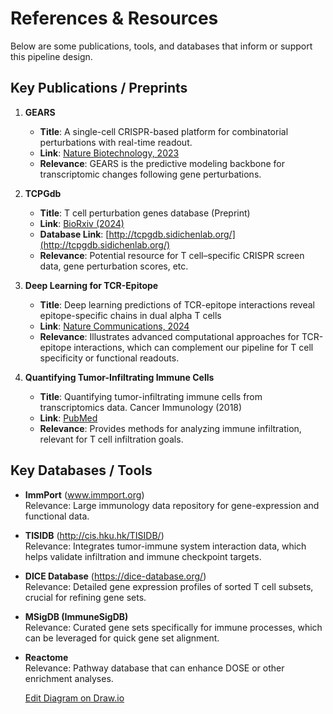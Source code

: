 # References & Resources

Below are some publications, tools, and databases that inform or support this pipeline design.

## Key Publications / Preprints

1. **GEARS**  
   - **Title**: A single-cell CRISPR-based platform for combinatorial perturbations with real-time readout.  
   - **Link**: [Nature Biotechnology, 2023](https://www.nature.com/articles/s41587-023-01905-6)  
   - **Relevance**: GEARS is the predictive modeling backbone for transcriptomic changes following gene perturbations.

2. **TCPGdb**  
   - **Title**: T cell perturbation genes database (Preprint)  
   - **Link**: [BioRxiv (2024)](https://www.biorxiv.org/content/10.1101/2024.12.30.630773v1.full)  
   - **Database Link**: [http://tcpgdb.sidichenlab.org/](http://tcpgdb.sidichenlab.org/)  
   - **Relevance**: Potential resource for T cell–specific CRISPR screen data, gene perturbation scores, etc.

3. **Deep Learning for TCR-Epitope**  
   - **Title**: Deep learning predictions of TCR-epitope interactions reveal epitope-specific chains in dual alpha T cells  
   - **Link**: [Nature Communications, 2024](https://www.nature.com/articles/s41467-024-47461-8)  
   - **Relevance**: Illustrates advanced computational approaches for TCR-epitope interactions, which can complement our pipeline for T cell specificity or functional readouts.

4. **Quantifying Tumor-Infiltrating Immune Cells**  
   - **Title**: Quantifying tumor-infiltrating immune cells from transcriptomics data. Cancer Immunology (2018)  
   - **Link**: [PubMed](https://pubmed.ncbi.nlm.nih.gov/29541787/)  
   - **Relevance**: Provides methods for analyzing immune infiltration, relevant for T cell infiltration goals.

## Key Databases / Tools

- **ImmPort** (www.immport.org)  
  Relevance: Large immunology data repository for gene-expression and functional data.

- **TISIDB** (http://cis.hku.hk/TISIDB/)  
  Relevance: Integrates tumor-immune system interaction data, which helps validate infiltration and immune checkpoint targets.

- **DICE Database** (https://dice-database.org/)  
  Relevance: Detailed gene expression profiles of sorted T cell subsets, crucial for refining gene sets.

- **MSigDB (ImmuneSigDB)**  
  Relevance: Curated gene sets specifically for immune processes, which can be leveraged for quick gene set alignment.

- **Reactome**  
  Relevance: Pathway database that can enhance DOSE or other enrichment analyses.



  [Edit Diagram on Draw.io](https://viewer.diagrams.net/?tags=%7B%7D&lightbox=1&highlight=0000ff&edit=_blank&layers=1&nav=1&title=T_Cell_Therapy_Pipeline_Workflow.drawio#R%3Cmxfile%3E%3Cdiagram%20id%3D%22C5RBs43oDa-KdzZeNtuy%22%20name%3D%22Page-1%22%3E7Vpbc%2BI2FP41zLQP8fiKzWMIJM027e7GyeZxR9jC1sa2XEkQ2F%2FfI1sOvkEILVnajTMT7COhy%2Fm%2B8x1JZmBdpKsrhvL4DxriZGDq4WpgTQamaTquCx%2FSsi4tI9ssDREjYWkyNgaffMfKqCvrgoSYNyoKShNB8qYxoFmGA9GwIcboU7PanCbNXnMU4Y7BD1DStT6QUMSl1TPdjf03TKK46tkYjsqSGQoeI0YXmepvYFrz4iqLU1S1pSbKYxTSp1qn1nRgXTBKRXmXri5wIn1bue3hev2Q3DwOrz585n%2Bh%2B%2FHvd39%2BOSsbu3zNV55nyHAmDm56cc9u%2FZsrfP3h%2Bs6fsYfLYXB%2FNiybXqJkgSsvFHMV68q%2FOAR3q0fKREwjmqFkurGOCx9i2Y0OT5s6N5TmYDTA%2BA0LsVbcQQtBwRSLNFGlCZrhZPwMxwVNKIOijGayeS4YfcSVEVCaeY7tyK7mNBOVPcRztEiEtJIkqdWeewEOArDv6UXlbU4XLMA7XKdYIRCLsNhRT7Un3djmDsQkpikWbA0VGE6QIMsmq5EKjui53gZhuFEgvwJwvQP4PccMLNdZvhD8lzu4Ve3cxRgUQw7t4%2BwbRC6MjQ9kMAxRCriOy%2F%2ByIoQ7%2F7VDnCYtnmIisJ%2BjwqdP0PBrKNCCdFpcfdS4LK4WNcBunMs%2FZb9EKUmk2n3BLEQZUmZFT8OWDVexbryaOEvMBF7thFqVnpm2gkNJb%2FX4tNExU1e2uK5hjn4kerjvenCoHlS57yU9ME9KD4wewIcyYKQ%2FrzA43NR9mA%2BoAk1zIodEs1qVxu0%2FEYAtgfmWuvDmAuCdWvh77%2BF%2FaPibe4a%2FdVrh3xv%2Fhd8I3ETyxifpAsYCiJr6ZHrFqwrQ4XOdXprcSByb0KKERBncB%2BB0WHZYYxksBBbz56ogJWFYsghz8h3NivYkuDklmSim74wHzuRladgS6F3Yd0WC2rSocWz2AvvHuK7pRiPK1dPe%2BKqWP8n516rQ%2BZxLXW4R4HkAh3PC3JkSpue3PpQW%2B0iSRcdIBT%2FjWtDWTy0XjN5zwaG5wNozF9gnlQusXXE%2F%2BehPoXCaMRLEKS6k6ByAXHPC3zXg39EA1zw1DTC6xwU%2FQgRCxOPi%2B%2F9ZRbD3VATnpBTB3qUItzgHKKFY7hLZ0faFP6MQGPrJHQw5HSpMVznKeIG6DgEL3%2F%2FkX1QrQ3lQiDK5Y%2FAFTuVCGvo4GyNe7CLKk0UijxO3UsM4HWq8EeZOC%2FNhF3TD6wPdPJr89y0JWojV8Kj2csW%2B7xPlpNAEazKjQtC0b%2Fe3G8H23lDIdKHwq171mHV89Hqu0MuSXI4zXUXy5ZdGKHc1Aps6roVIoC5LQoS9edDHkmHg4dn8mAQYeg38DdvR3G7Y210CmCNNH9Uv71h86KpAhw%2F8EYsgVv6v7%2Fx5Xr79m5OVxGeHhxt4bgOonxxJi3qdc4at3GxTJQpyU4swYl%2BLl5QvkvVYtLBdR7Pr8Lp7sMQeaYbXJYp1LKEw91gnkrR4kTtuEKTDihpjuic%2BHf2oZ2epBKqPCUkjmEdCZnI2PEAYPosXXBpfRm%2BYOY5FCohERzPaTHA1p8MES9csq0cyXM06Fhf6jhRPjAvVzvWrj9mSBJj%2FT3jh6brm7kULT7OHbykQfYeK7cyxNY3XiLA9a2xLFIenhP4U0yEeXYiEZDCm6vctfSuPJcYo1cxQY%2BW26UelE8MwnSY%2FrJHm9iweGhrSwxRHG72aK%2FC4%2BblMeVy9%2BU2SNf0b%3C%2Fdiagram%3E%3C%2Fmxfile%3E)



